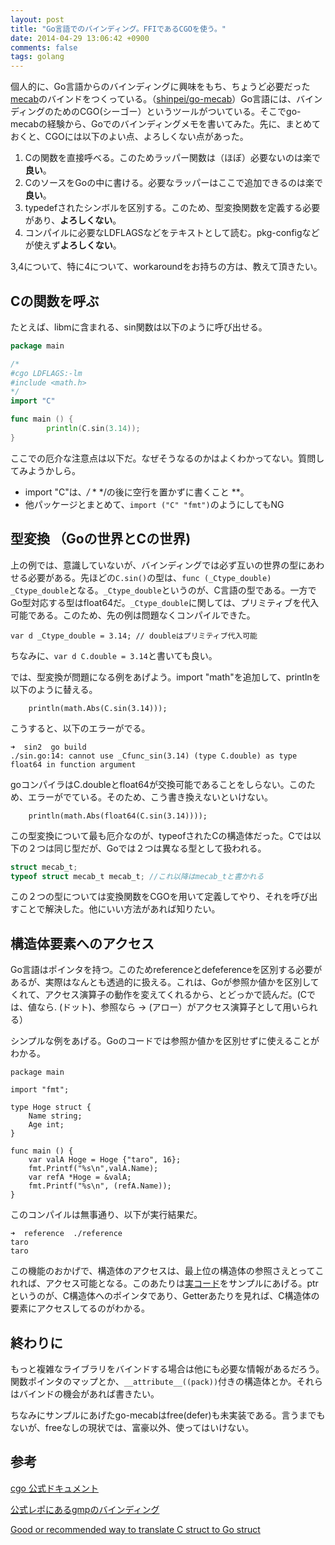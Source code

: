 ```yaml
---
layout: post
title: "Go言語でのバインディング。FFIであるCGOを使う。"
date: 2014-04-29 13:06:42 +0900
comments: false
tags: golang
---
```


個人的に、Go言語からのバインディングに興味をもち、ちょうど必要だった[mecab](http://mecab.googlecode.com/svn/trunk/mecab/doc/index.html)のバインドをつくっている。（[shinpei/go-mecab](http://www.github.com/shinpei/go-mecab)）Go言語には、バインディングのためのCGO(シーゴー）というツールがついている。そこでgo-mecabの経験から、Goでのバインディングメモを書いてみた。先に、まとめておくと、CGOには以下のよい点、よろしくない点があった。

1. Cの関数を直接呼べる。このためラッパー関数は（ほぼ）必要ないのは楽で**良い**。
2. CのソースをGoの中に書ける。必要なラッパーはここで追加できるのは楽で**良い**。
3. typedefされたシンボルを区別する。このため、型変換関数を定義する必要があり、**よろしくない**。
4. コンパイルに必要なLDFLAGSなどをテキストとして読む。pkg-configなどが使えず**よろしくない**。

3,4について、特に4について、workaroundをお持ちの方は、教えて頂きたい。

## Cの関数を呼ぶ

たとえば、libmに含まれる、sin関数は以下のように呼び出せる。

```go
package main

/*
#cgo LDFLAGS:-lm
#include <math.h>
*/
import "C"

func main () {
        println(C.sin(3.14));
}
```

ここでの厄介な注意点は以下だ。なぜそうなるのかはよくわかってない。質問してみようかしら。

- import "C"は、*/* * */の後に空行を置かずに書くこと **。
- 他パッケージとまとめて、`import ("C" "fmt")`のようにしてもNG

## 型変換 （Goの世界とCの世界)

上の例では、意識していないが、バインディングでは必ず互いの世界の型にあわせる必要がある。先ほどの`C.sin()`の型は、`func (_Ctype_double) _Ctype_double`となる。`_Ctype_double`というのが、C言語の型である。一方でGo型対応する型はfloat64だ。`_Ctype_double`に関しては、プリミティブを代入可能である。このため、先の例は問題なくコンパイルできた。
```
var d _Ctype_double = 3.14; // doubleはプリミティブ代入可能
```
ちなみに、`var d C.double = 3.14`と書いても良い。

では、型変換が問題になる例をあげよう。import "math"を追加して、printlnを以下のように替える。
```
    println(math.Abs(C.sin(3.14)));
```
こうすると、以下のエラーがでる。
```
➜  sin2  go build
./sin.go:14: cannot use _Cfunc_sin(3.14) (type C.double) as type float64 in function argument
```
goコンパイラはC.doubleとfloat64が交換可能であることをしらない。このため、エラーがでている。そのため、こう書き換えないといけない。
```
    println(math.Abs(float64(C.sin(3.14))));
```

この型変換について最も厄介なのが、typeofされたCの構造体だった。Cでは以下の２つは同じ型だが、Goでは２つは異なる型として扱われる。
```c
struct mecab_t;
typeof struct mecab_t mecab_t; //これ以降はmecab_tと書かれる
```

この２つの型については変換関数をCGOを用いて定義してやり、それを呼び出すことで解決した。他にいい方法があれば知りたい。

## 構造体要素へのアクセス
Go言語はポインタを持つ。このためreferenceとdefeferenceを区別する必要があるが、実際はなんとも透過的に扱える。これは、Goが参照か値かを区別してくれて、アクセス演算子の動作を変えてくれるから、とどっかで読んだ。(Cでは、値なら. (ドット)、参照なら -> (アロー）がアクセス演算子として用いられる）

シンプルな例をあげる。Goのコードでは参照か値かを区別せずに使えることがわかる。

```
package main

import "fmt";

type Hoge struct {
    Name string;
    Age int;
}

func main () {
    var valA Hoge = Hoge {"taro", 16};
    fmt.Printf("%s\n",valA.Name);
    var refA *Hoge = &valA;
    fmt.Printf("%s\n", (refA.Name));
}
```
このコンパイルは無事通り、以下が実行結果だ。
```
➜  reference  ./reference
taro
taro
```
この機能のおかげで、構造体のアクセスは、最上位の構造体の参照さえとってこれれば、アクセス可能となる。このあたりは[実コード](https://github.com/shinpei/go-mecab/blob/master/node.go)をサンプルにあげる。ptrというのが、C構造体へのポインタであり、Getterあたりを見れば、C構造体の要素にアクセスしてるのがわかる。

## 終わりに
もっと複雑なライブラリをバインドする場合は他にも必要な情報があるだろう。関数ポインタのマップとか、`__attribute__((pack))`付きの構造体とか。それらはバインドの機会があれば書きたい。

ちなみにサンプルにあげたgo-mecabはfree(defer)も未実装である。言うまでもないが、freeなしの現状では、富豪以外、使ってはいけない。


## 参考
[cgo 公式ドキュメント](http://golang.org/cmd/cgo/)

[公式レポにあるgmpのバインディング](https://code.google.com/p/go/source/browse/misc/cgo/gmp/gmp.go?r=release)

[Good or recommended way to translate C struct to Go struct](http://stackoverflow.com/questions/23004474/good-or-recommended-way-to-translate-c-struct-to-go-struct)
